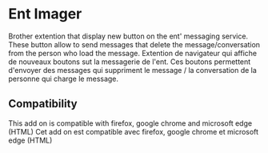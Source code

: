# Ent Imager
Brother extention that display new button on the ent' messaging service.
These button allow to send messages that delete the message/conversation from the person who load the message.
Extention de navigateur qui affiche de nouveaux boutons sut la messagerie de l'ent.
Ces boutons permettent d'envoyer des messages qui suppriment le message / la conversation de la personne qui charge le message.

## Compatibility
This add on is compatible with firefox, google chrome and microsoft edge (HTML)
Cet add on est compatible avec firefox, google chrome et microsoft edge (HTML)